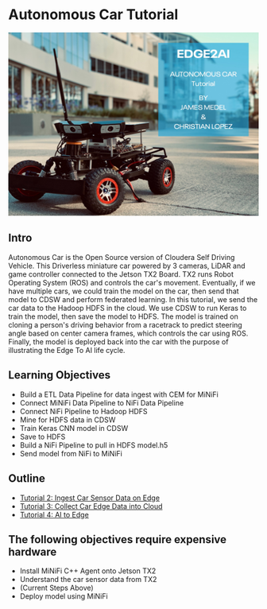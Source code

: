 # Autonomous Car Tutorial

![mini-car.jpg](documentation/assets/images/tutorial0/mini-car.jpg)

## Intro

Autonomous Car is the Open Source version of Cloudera Self Driving Vehicle. This Driverless miniature car powered by 3 cameras, LiDAR and game controller connected to the Jetson TX2 Board. TX2 runs Robot Operating System (ROS) and controls the car's movement. Eventually, if we have multiple cars, we could train the model on the car, then send that model to CDSW and perform federated learning. In this tutorial, we send the car data to the Hadoop HDFS in the cloud. We use CDSW to run Keras to train the model, then save the model to HDFS. The model is trained on cloning a person's driving behavior from a racetrack to predict steering angle based on center camera frames, which controls the car using ROS. Finally, the model is deployed back into the car with the purpose of illustrating the Edge To AI life cycle.

## Learning Objectives

- Build a ETL Data Pipeline for data ingest with CEM for MiNiFi
- Connect MiNiFi Data Pipeline to NiFi Data Pipeline
- Connect NiFi Pipeline to Hadoop HDFS
- Mine for HDFS data in CDSW
- Train Keras CNN model in CDSW
- Save to HDFS
- Build a NiFi Pipeline to pull in HDFS model.h5
- Send model from NiFi to MiNiFi

## Outline

- [Tutorial 2: Ingest Car Sensor Data on Edge](https://github.com/Chaffelson/Autonomous-Car/blob/master/tutorial-2.md)
- [Tutorial 3: Collect Car Edge Data into Cloud](https://github.com/Chaffelson/Autonomous-Car/blob/master/tutorial-3.md)
- [Tutorial 4: AI to Edge](https://github.com/Chaffelson/Autonomous-Car/blob/master/tutorial-4.md)


## The following objectives require expensive hardware

- Install MiNiFi C++ Agent onto Jetson TX2
- Understand the car sensor data from TX2
- (Current Steps Above)
- Deploy model using MiNiFi